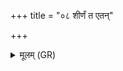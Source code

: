 +++
title = "०८ शीर्णं त एतन्"

+++
<details><summary>मूलम् (GR)</summary>

+++(not found in PSK)+++शीर्णं त एतन् न क्षुतं त एतत्  
संक्षुतं दुःक्षुतं तुभ्यम् अस्तु ।  
रुद्राशनिष् टे जघनेन ग्रीवा  
इन्द्र इव वृत्रं वज्रेण हन्तु ॥
</details>